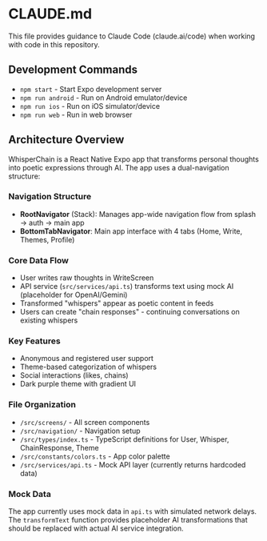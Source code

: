 # CLAUDE.md

This file provides guidance to Claude Code (claude.ai/code) when working with code in this repository.

## Development Commands

- `npm start` - Start Expo development server
- `npm run android` - Run on Android emulator/device
- `npm run ios` - Run on iOS simulator/device
- `npm run web` - Run in web browser

## Architecture Overview

WhisperChain is a React Native Expo app that transforms personal thoughts into poetic expressions through AI. The app uses a dual-navigation structure:

### Navigation Structure
- **RootNavigator** (Stack): Manages app-wide navigation flow from splash → auth → main app
- **BottomTabNavigator**: Main app interface with 4 tabs (Home, Write, Themes, Profile)

### Core Data Flow
- User writes raw thoughts in WriteScreen
- API service (`src/services/api.ts`) transforms text using mock AI (placeholder for OpenAI/Gemini)
- Transformed "whispers" appear as poetic content in feeds
- Users can create "chain responses" - continuing conversations on existing whispers

### Key Features
- Anonymous and registered user support
- Theme-based categorization of whispers
- Social interactions (likes, chains)
- Dark purple theme with gradient UI

### File Organization
- `/src/screens/` - All screen components
- `/src/navigation/` - Navigation setup
- `/src/types/index.ts` - TypeScript definitions for User, Whisper, ChainResponse, Theme
- `/src/constants/colors.ts` - App color palette
- `/src/services/api.ts` - Mock API layer (currently returns hardcoded data)

### Mock Data
The app currently uses mock data in `api.ts` with simulated network delays. The `transformText` function provides placeholder AI transformations that should be replaced with actual AI service integration.